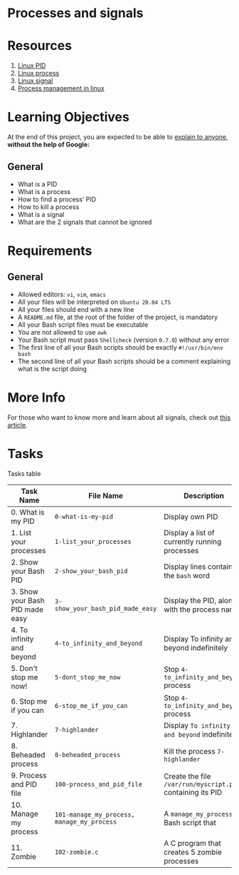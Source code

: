 # Processes and signals

# Resources
1. [Linux PID](http://www.linfo.org/pid.html)
2. [Linux process](https://www.thegeekstuff.com/2012/03/linux-processes-environment/)
3. [Linux signal](https://www.educative.io/answers/what-are-linux-signals)
4. [Process management in linux](https://www.digitalocean.com/community/tutorials/process-management-in-linux)

# Learning Objectives
At the end of this project, you are expected to be able to [explain to anyone](https://fs.blog/feynman-learning-technique/?fbclid=IwAR2K5_BGPVo0QjJXkOIIqNsqcXK4lTskPWJvA0asKQIGtCPWaQBdKmj1Ztg), **without the help of Google:**

## General
* What is a PID
* What is a process
* How to find a process’ PID
* How to kill a process
* What is a signal
* What are the 2 signals that cannot be ignored

# Requirements
## General
* Allowed editors: `vi`, `vim`, `emacs`
* All your files will be interpreted on `Ubuntu 20.04 LTS`
* All your files should end with a new line
* A `README.md` file, at the root of the folder of the project, is mandatory
* All your Bash script files must be executable
* You are not allowed to use `awk`
* Your Bash script must pass `Shellcheck` (version `0.7.0`) without any error
* The first line of all your Bash scripts should be exactly `#!/usr/bin/env bash`
* The second line of all your Bash scripts should be a comment explaining what is the script doing

# More Info
For those who want to know more and learn about all signals, check out [this article](https://www.computerhope.com/unix/signals.htm).

# Tasks
Tasks table

| Task Name  | File Name | Description |
| --------------- | ------------------------------ |---------------------------------------------------------------|
| 0. What is my PID | `0-what-is-my-pid` | Display own PID |
| 1. List your processes | `1-list_your_processes` | Display a list of currently running processes |
| 2. Show your Bash PID | `2-show_your_bash_pid` | Display lines containing the `bash` word |
| 3. Show your Bash PID made easy | `3-show_your_bash_pid_made_easy` | Display the PID, along with the process name |
| 4. To infinity and beyond | `4-to_infinity_and_beyond` | Display To infinity and beyond indefinitely |
| 5. Don't stop me now! | `5-dont_stop_me_now` | Stop `4-to_infinity_and_beyond` process |
| 6. Stop me if you can | `6-stop_me_if_you_can` | Stop `4-to_infinity_and_beyond` process |
| 7. Highlander | `7-highlander` | Display `To infinity and beyond` indefinitely |
| 8. Beheaded process | `8-beheaded_process` | Kill the process `7-highlander` |
| 9. Process and PID file | `100-process_and_pid_file` | Create the file `/var/run/myscript.pid` containing its PID |
| 10. Manage my process | `101-manage_my_process, manage_my_process` | A `manage_my_process` Bash script that |
| 11. Zombie | `102-zombie.c` | A C program that creates 5 zombie processes |
